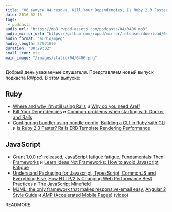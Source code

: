```yaml
---
title: "06 выпуск 04 сезона. Kill Your Dependencies, Is Ruby 2.3 Faster?, Fundamentals Then Frameworks, MJML, AMP и прочее"
date: 2016-02-15
tags:
 - podcasts
audio_url: "https://mp3.rwpod-assets.com/podcasts/04/0406.mp3"
audio_mirror_url: "https://github.com/rwpod/mirror/releases/download/04.06/0406.mp3"
audio_format: "audio/mpeg"
audio_length: 27971690
duration: "00:29:02"
small_icon: mic
main_image: "/images/static/04/0406.png"
---
```


Добрый день уважаемые слушатели. Представляем новый выпуск подкаста RWpod. В этом выпуске:

## Ruby

 - [Where and why I'm still using Rails](http://blog.arkency.com/2016/02/where-and-why-im-still-using-rails/) и [Why do you need Arel?](http://dev.mikamai.com/post/139103991189/why-do-you-need-arel)
 - [Kill Your Dependencies](http://www.mikeperham.com/2016/02/09/kill-your-dependencies/) и [Common problems when starting with Docker and Rails](http://cookieshq.co.uk/posts/common-problems-when-starting-with-docker-and-rails/)
 - [Configuring bundler using bundle config](http://blog.bigbinary.com/2016/02/09/configuring-bundler-using-bundle-config.html), [Building a CLI in Ruby with GLI](https://www.leighhalliday.com/building-cli-ruby-with-gli) и [Is Ruby 2.3 Faster? Rails ERB Template Rendering Performance](http://ruby-performance-book.com/blog/2016/02/is-ruby-2-3-faster-rails-erb-template-rendering-performance.html)

## JavaScript

 - [Grunt 1.0.0 rc1 released](http://gruntjs.com/blog/2016-02-11-grunt-1.0.0-rc1-released), [JavaScript fatigue fatigue](http://www.2ality.com/2016/02/js-fatigue-fatigue.html), [Fundamentals Then Frameworks](https://medium.com/@sharifsbeat/fundamentals-then-frameworks-c35697d291e8) и [Learn Ideas Not Frameworks: How to avoid Javascript Fatigue](https://medium.com/@richardanaya/learn-ideas-not-frameworks-how-to-avoid-javascript-burnout-1e75a28d2082)
 - [Understand Packaging for Javascript, TypesScript, CommonJS and Everything Else](https://www.ag-grid.com/understanding-packaging-for-javascript-typescript-commonjs-and-everything-else/),  [How HTTP/2 Is Changing Web Performance Best Practices](https://blog.newrelic.com/2016/02/09/http2-best-practices-web-performance/) и [The JavaScript Minefield](http://walkercoderanger.com/blog/2014/02/javascript-minefield/)
 - [MJML: the only framework that makes responsive-email easy](https://mjml.io/), [Angular 2 Style Guide](https://github.com/mgechev/angular2-style-guide) и [AMP (Accelerated Mobile Pages)](https://www.ampproject.org/) ([video](https://www.youtube.com/watch?v=lBTCB7yLs8Y))


READMORE
